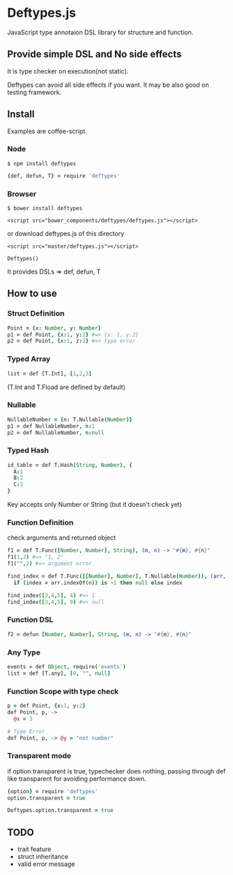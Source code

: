 # Deftypes.js

JavaScript type annotaion DSL library for structure and function.


## Provide simple DSL and No side effects

It is type checker on execution(not static).

Deftypes can avoid all side effects if you want. It may be also good on testing framework.


## Install

Examples are coffee-script.

### Node

```
$ npm install deftypes
```

```coffee
{def, defun, T} = require 'deftypes'
```

### Browser

```
$ bower install deftypes
```

```
<script src="bower_components/deftypes/deftypes.js"></script>
```

or download deftypes.js of this directory

```
<script src="master/deftypes.js"></script>
```


```
Deftypes()
```

It provides DSLs => def, defun, T


## How to use

### Struct Definition

```coffee
Point = {x: Number, y: Number}
p1 = def Point, {x:1, y:2} #=> {x: 1, y:2}
p2 = def Point, {x:1, z:2} #=> type error
```

### Typed Array

```coffee
list = def [T.Int], [1,2,3]
```

(T.Int and T.Fload are defined by default)


### Nullable

```coffee
NullableNumber = {n: T.Nullable(Number)}
p1 = def NullableNumber, n:1
p2 = def NullableNumber, n:null
```

### Typed Hash

```coffee
id_table = def T.Hash(String, Number), {
  A:1
  B:2
  C:3
}
```

Key accepts only Number or String (but it doesn't check yet)

### Function Definition

check arguments and returned object

```coffee
f1 = def T.Func([Number, Number], String), (m, n) -> "#{m}, #{n}"
f1(1,2) #=> "1, 2"
f1("",2) #=> argument error
```

```coffee
find_index = def T.Func([[Number], Number], T.Nullable(Number)), (arr, n) ->
  if (index = arr.indexOf(n)) is -1 then null else index

find_index([3,4,5], 4) #=> 1
find_index([3,4,5], 9) #=> null
```

### Function DSL

```coffee
f2 = defun [Number, Number], String, (m, n) -> "#{m}, #{n}"
```

### Any Type

```coffee
events = def Object, require('events')
list = def [T.any], [0, "", null]
```


### Function Scope with type check

```coffee
p = def Point, {x:1, y:2}
def Point, p, ->
  @x = 3

# Type Error
def Point, p, -> @y = "not number"
```

### Transparent mode

if option.transparent is true, typechecker does nothing, passing through def like transparent for avoiding performance down.

```coffee
{option} = require 'deftypes'
option.transparent = true
```

```coffee
Deftypes.option.transparent = true
```

## TODO

- trait feature
- struct inheritance
- valid error message

